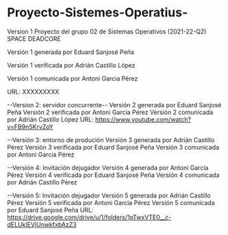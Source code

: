 # Proyecto-Sistemes-Operatius-

Version 1
Proyecto del grupo 02 de Sistemas Operativos (2021-22-Q2)
SPACE DEADCORE

Versión 1 generada por Eduard Sanjosé Peña

Versión 1 verificada por Adrián Castillo López

Versión 1 comunicada por Antoni Garcia Pérez

URL: XXXXXXXXX

--Version 2: servidor concurrente--
Versión 2 generada por Eduard Sanjosé Peña 
Versión 2 verificada por Antoni Garcia Pérez
Versión 2 comunicada por Adrián Castillo López
URL: https://www.youtube.com/watch?v=FB9n5KrvZoY


--Versión 3: entorno de produción
 Versión 3 generada por Adrián Castillo Pérez
 Versión 3 verificada por Eduard Sanjosé Peña
 Versión 3 comunicada por Antoni Garcia Pérez

--Versión 4: Invitación dejugador
 Versión 4 generada por Antoni Garcia Pérez
 Versión 4 verificada por Eduard Sanjosé Peña
 Versión 4 comunicada por Adrián Castillo Pérez
 
--Versión 5: Invitación dejugador
 Versión 5 generada por Adrián Castillo Pérez
 Versión 5 verificada por Antoni Garcia Pérez
 Versión 5 comunicada por Eduard Sanjosé Peña
 URL: https://drive.google.com/drive/u/1/folders/1pTwxVTE0__c-dELUkIEVjUnwkfxbAzZ3

